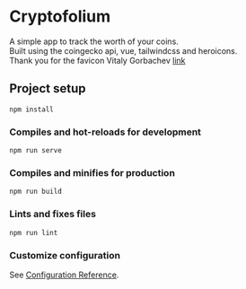 # Cryptofolium

A simple app to track the worth of your coins.  
Built using the coingecko api, vue, tailwindcss and heroicons.  
Thank you for the favicon Vitaly Gorbachev [link](https://www.flaticon.com/free-icon/nodes_2165676)
## Project setup
```
npm install
```

### Compiles and hot-reloads for development
```
npm run serve
```

### Compiles and minifies for production
```
npm run build
```

### Lints and fixes files
```
npm run lint
```

### Customize configuration
See [Configuration Reference](https://cli.vuejs.org/config/).

